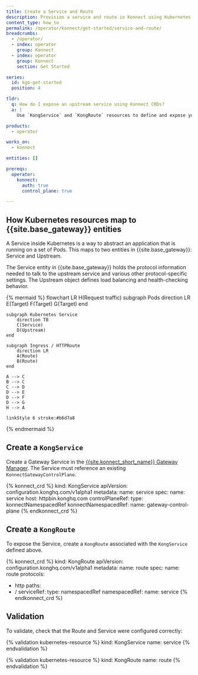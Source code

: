 ```yaml
---
title: Create a Service and Route
description: Provision a service and route in Konnect using Kubernetes CRDs.
content_type: how_to
permalink: /operator/konnect/get-started/service-and-route/
breadcrumbs:
  - /operator/
  - index: operator
    group: Konnect
  - index: operator
    group: Konnect
    section: Get Started

series:
  id: kgo-get-started
  position: 4

tldr:
  q: How do I expose an upstream service using Konnect CRDs?
  a: |
    Use `KongService` and `KongRoute` resources to define and expose your service through the Konnect Gateway.

products:
  - operator

works_on:
  - konnect

entities: []

prereqs:
  operator:
    konnect:
      auth: true
      control_plane: true

---
```


## How Kubernetes resources map to {{site.base_gateway}} entities

A Service inside Kubernetes is a way to abstract an application that is running on a set of Pods. This maps to two entities in {{site.base_gateway}}: Service and Upstream.

The Service entity in {{site.base_gateway}} holds the protocol information needed to talk to the upstream service and various other protocol-specific settings. The Upstream object defines load balancing and health-checking behavior.

<!--vale off-->
{% mermaid %}
flowchart LR
    H(Request traffic)
    subgraph Pods
        direction LR
        E(Target)
        F(Target)
        G(Target)
    end

    subgraph Kubernetes Service
        direction TB
        C(Service)
        D(Upstream)
    end
    
    subgraph Ingress / HTTPRoute
        direction LR
        A(Route)
        B(Route)
    end

    A --> C
    B --> C
    C --> D
    D --> E
    D --> F
    D --> G
    H --> A

    linkStyle 6 stroke:#b6d7a8
{% endmermaid %}
<!--vale on-->

## Create a `KongService` 

Create a Gateway Service in the [{{site.konnect_short_name}} Gateway Manager](/gateway-manager/). The Service must reference an existing `KonnectGatewayControlPlane`.

<!-- vale off -->
{% konnect_crd %}
kind: KongService
apiVersion: configuration.konghq.com/v1alpha1
metadata:
  name: service
spec:
  name: service
  host: httpbin.konghq.com
  controlPlaneRef:
    type: konnectNamespacedRef
    konnectNamespacedRef:
      name: gateway-control-plane
{% endkonnect_crd %}
<!-- vale on -->

## Create a `KongRoute`

To expose the Service, create a `KongRoute` associated with the `KongService` defined above.

<!-- vale off -->
{% konnect_crd %}
kind: KongRoute
apiVersion: configuration.konghq.com/v1alpha1
metadata:
  name: route
spec:
  name: route
  protocols:
  - http
  paths:
  - /
  serviceRef:
    type: namespacedRef
    namespacedRef:
      name: service
{% endkonnect_crd %}
<!-- vale on -->

## Validation

To validate, check that the Route and Service were configured correctly: 

<!-- vale off -->
{% validation kubernetes-resource %}
kind: KongService
name: service
{% endvalidation %}
<!-- vale on -->

<!-- vale off -->
{% validation kubernetes-resource %}
kind: KongRoute
name: route
{% endvalidation %}
<!-- vale on -->